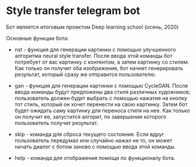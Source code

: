 # Style transfer telegram bot


Бот является итоговым проектом Deep learning school (осень, 2020)

Основные функции бота:

* nst - функция для генерации картинки с помощью улучшенного алгоритма neural style transfer.
  После ввода этой команды бот потребует от вас картинку с контентом, а затем картинку со стилем.
  Как только он получит оба изображения, бот начнет генерировать результат, который сразу же отправится пользователю.
* gan - функция для генерации картинки с помощью CycleGAN. После ввода команды будут предложены
два стиля различных художников; пользователь должен будет выбрать с помощью нажатия на кнопку тот стиль, который он хочет перенести
  на свою картинку. Затем бот будет ожидать саму картинку для переноса стиля на нее. Как только он получит ее, запустится алгорит,
  по завершении которого пользователь получит результат.
  
* skip - команда для сброса текущего состояния. Если вдруг пользователь передумал или случайно нажал не то, он может начать
диалог с ботом заново с помощью ввода этой команды.
  
* help - команда для отображения помощи по функционалу бота.